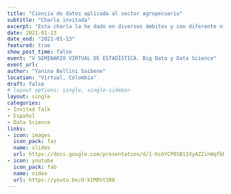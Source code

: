 ```yaml
---
title: "Ciencia de datos aplicada al sector agropecuario"
subtitle: "Charla invitada"
excerpt: "Esta charla la he dado en diversos ámbitos y con diferente nivel de detalle. El objetivo es introducir conceptos relacionados con la ciencia de datos y compartir aplicaciones con ejemplos concretos en el desarrollo de soluciones para el sector agropecuario. En esta oportunidad presenté: el paquete agromet, un ejemplo de aplicación de geotecnologías en la nube para emergencias agropecuarias,  clasificación de Sistemas Productivos Preponderantes utilizando técnicas de agrupamiento y técnicas de análisis de redes sociales para estudiar la colaboración científica."
date: 2021-01-13
date_end: "2021-01-13"
featured: true
show_post_time: false
event: "V SEMINARIO VIRTUAL DE ESTADÍSTICA. Big Data y Data Science"
event_url: 
author: "Yanina Bellini Saibene"
location: "Virtual, Colombia"
draft: false
# layout options: single, single-sidebar
layout: single
categories:
- Invited Talk
- Español
- Data Science
links:
- icon: images
  icon_pack: fas
  name: slides
  url: https://docs.google.com/presentation/d/1-KsbYCP0SB1IXyAZZinWqfbRO85d8Q9CqYhkUFZFoz8/edit?usp=sharing
- icon: youtube
  icon_pack: fab
  name: video
  url: https://youtu.be/d-kIMDVt1R8
---
```



